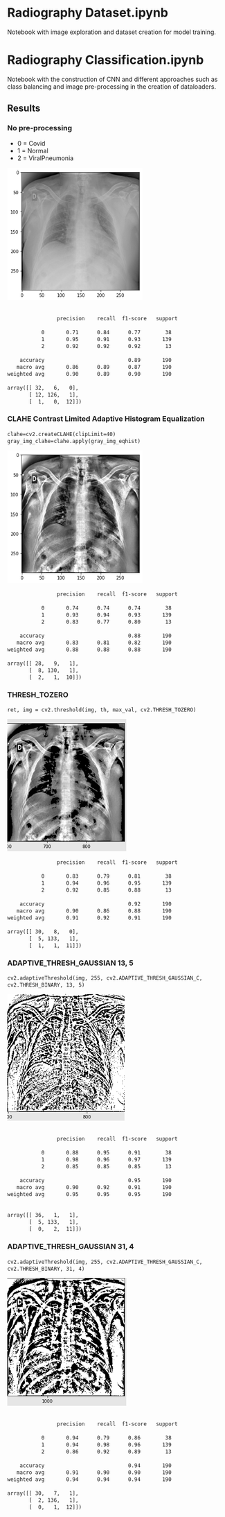# Radiography Dataset.ipynb
Notebook with image exploration and dataset creation for model training.

# Radiography Classification.ipynb
Notebook with the construction of CNN and different approaches such as class balancing and image pre-processing in the creation of dataloaders.

## Results

### No pre-processing

- 0 = Covid
- 1 = Normal
- 2 = ViralPneumonia

<img src="output/radiography_normal.png">


``` 

                precision    recall  f1-score   support

           0       0.71      0.84      0.77        38
           1       0.95      0.91      0.93       139
           2       0.92      0.92      0.92        13

    accuracy                           0.89       190
   macro avg       0.86      0.89      0.87       190
weighted avg       0.90      0.89      0.90       190

array([[ 32,   6,   0],
       [ 12, 126,   1],
       [  1,   0,  12]])

``` 

### CLAHE Contrast Limited Adaptive Histogram Equalization

```
clahe=cv2.createCLAHE(clipLimit=40)
gray_img_clahe=clahe.apply(gray_img_eqhist)
```

<img src="output/radiography_clahe.png">

``` 
                precision    recall  f1-score   support

           0       0.74      0.74      0.74        38
           1       0.93      0.94      0.93       139
           2       0.83      0.77      0.80        13

    accuracy                           0.88       190
   macro avg       0.83      0.81      0.82       190
weighted avg       0.88      0.88      0.88       190

array([[ 28,   9,   1],
       [  8, 130,   1],
       [  2,   1,  10]])

``` 

### THRESH_TOZERO

```
ret, img = cv2.threshold(img, th, max_val, cv2.THRESH_TOZERO)
``` 

<img src="output/radiography_thresh2zero.png">

``` 
                precision    recall  f1-score   support

           0       0.83      0.79      0.81        38
           1       0.94      0.96      0.95       139
           2       0.92      0.85      0.88        13

    accuracy                           0.92       190
   macro avg       0.90      0.86      0.88       190
weighted avg       0.91      0.92      0.91       190

array([[ 30,   8,   0],
       [  5, 133,   1],
       [  1,   1,  11]])
```


### ADAPTIVE_THRESH_GAUSSIAN 13, 5

```
cv2.adaptiveThreshold(img, 255, cv2.ADAPTIVE_THRESH_GAUSSIAN_C, cv2.THRESH_BINARY, 13, 5)
``` 

<img src="output/radiography_adaptativethresh13-5.png">

``` 

                precision    recall  f1-score   support

           0       0.88      0.95      0.91        38
           1       0.98      0.96      0.97       139
           2       0.85      0.85      0.85        13

    accuracy                           0.95       190
   macro avg       0.90      0.92      0.91       190
weighted avg       0.95      0.95      0.95       190


array([[ 36,   1,   1],
       [  5, 133,   1],
       [  0,   2,  11]])

``` 


### ADAPTIVE_THRESH_GAUSSIAN 31, 4

```
cv2.adaptiveThreshold(img, 255, cv2.ADAPTIVE_THRESH_GAUSSIAN_C, cv2.THRESH_BINARY, 31, 4)
``` 

<img src="output/radiography_adaptativethresh31-4.png">

``` 

                precision    recall  f1-score   support

           0       0.94      0.79      0.86        38
           1       0.94      0.98      0.96       139
           2       0.86      0.92      0.89        13

    accuracy                           0.94       190
   macro avg       0.91      0.90      0.90       190
weighted avg       0.94      0.94      0.94       190

array([[ 30,   7,   1],
       [  2, 136,   1],
       [  0,   1,  12]])

``` 
